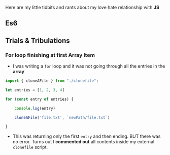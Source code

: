 Here are my little tidbits and rants about my love hate relationship with **JS** 

## Es6

## Trials & Tribulations
### For loop finishing at first Array Item
- I was writing a `for` loop and it was not going through all the entries in the **array**
```js
import { cloneAFile } from "./clonefile";

let entries = [1, 2, 3, 4]

for (const entry of entries) {

	console.log(entry)

	cloneAFile('file.txt', `newPath/file.txt`)

}
```
- This was returning only the first `entry` and then ending. BUT there was no error. Turns out I **commented out** all contents inside my external `clonefile` script. 